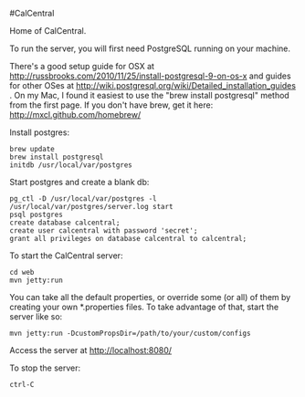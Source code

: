 #CalCentral

Home of CalCentral.

To run the server, you will first need PostgreSQL running on your machine. 

There's a good setup guide for OSX at http://russbrooks.com/2010/11/25/install-postgresql-9-on-os-x and guides for other OSes at http://wiki.postgresql.org/wiki/Detailed_installation_guides . On my Mac, I found it easiest to use the "brew install postgresql" method from the first page. If you don't have brew, get it here: http://mxcl.github.com/homebrew/

Install postgres:
```
brew update
brew install postgresql
initdb /usr/local/var/postgres
```

Start postgres and create a blank db:
```
pg_ctl -D /usr/local/var/postgres -l /usr/local/var/postgres/server.log start
psql postgres
create database calcentral;
create user calcentral with password 'secret';
grant all privileges on database calcentral to calcentral;
```

To start the CalCentral server:
```
cd web
mvn jetty:run
```

You can take all the default properties, or override some (or all) of them by creating your own *.properties
files. To take advantage of that, start the server like so:
```
mvn jetty:run -DcustomPropsDir=/path/to/your/custom/configs
```

Access the server at <http://localhost:8080/>

To stop the server:
```
ctrl-C
```
